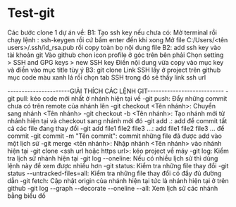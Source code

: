 # Test-git
Các bước clone 1 dự án về:
B1: Tạo ssh key nếu chưa có:
    Mở terminal rồi chạy lệnh : ssh-keygen rồi cứ bấm enter đến khi xong
    Mở file C:/Users/<tên users>/.ssh/id_rsa.pub rồi copy toàn bọ nội dung file
B2: add ssh key vào tài khoản git
    Vào github chon icon profile ở góc trên bên phải
    Chọn setting > SSH and GPG keys > new SSH key
    Điền nội dung vừa copy vào mục key và điền vào mục title tùy ý
B3: git clone <Link ssh url>
    Link SSH lấy ở project trên github mục code màu xanh lá rồi chọn tab SSH trong đó sẽ thấy link ssh url

----------------------GIẢI THÍCH CÁC LỆNH GIT---------------------------
-git pull: kéo code mới nhất ở nhánh hiện tại về
-git push: Đẩy những commit chưa có trên remote của nhánh lên
-git checkout <Tên nhánh>: Chuyển sang nhánh <Tên nhánh>
-git checkout -b <Tên nhánh>: Tạo nhánh mới từ nhánh hiện tại và checkout sang nhánh mới đó
-git add .: add để commit tất cả các file đang thay đổi 
-git add file1 file2 file3 ...: add file1 file2 file3 ... để commit 
-git commit -m "Tên commit": commit những file đã được add vào một lịch sử
-git merge <tên nhánh>: Nhập nhánh <Tên nhánh> vào nhánh hiện tại
-git clone <ssh url hoặc https url>: kéo project về máy
-git log: Kiểm tra lịch sử nhánh hiện tại
-git log --oneline: Nếu có nhiều lịch sử thì dùng lệnh này để xem được nhiều hơn
-git status: Kiểm tra những file thay đổi
-git status --untracked-files=all: Kiểm tra những file thay đổi có đầy đủ đường dẫn
-git fetch: Cập nhật origin của nhánh hiện tại tức là nhánh hiện tại ở trên github 
-git log --graph --decorate --oneline --all: Xem lịch sử các nhánh bằng biểu đồ 